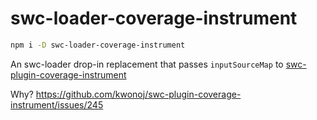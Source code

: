 # swc-loader-coverage-instrument

```bash
npm i -D swc-loader-coverage-instrument
```

An swc-loader drop-in replacement that passes `inputSourceMap` to [swc-plugin-coverage-instrument](https://github.com/kwonoj/swc-plugin-coverage-instrument)

Why? https://github.com/kwonoj/swc-plugin-coverage-instrument/issues/245
